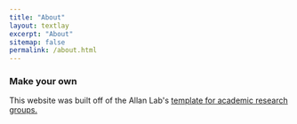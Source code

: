 ```yaml
---
title: "About"
layout: textlay
excerpt: "About"
sitemap: false
permalink: /about.html
---
```




### Make your own

This website was built off of the Allan Lab's [template for academic research groups.](http://www.allanlab.org/aboutwebsite.html)
